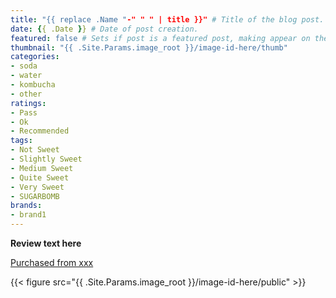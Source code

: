 ```yaml
---
title: "{{ replace .Name "-" " " | title }}" # Title of the blog post.
date: {{ .Date }} # Date of post creation.
featured: false # Sets if post is a featured post, making appear on the home page side bar.
thumbnail: "{{ .Site.Params.image_root }}/image-id-here/thumb"
categories:
- soda
- water
- kombucha
- other
ratings:
- Pass
- Ok
- Recommended
tags:
- Not Sweet
- Slightly Sweet
- Medium Sweet
- Quite Sweet
- Very Sweet
- SUGARBOMB
brands:
- brand1
---
```


**Review text here**

[Purchased from xxx](https://some.site)

{{< figure src="{{ .Site.Params.image_root }}/image-id-here/public" >}}